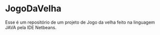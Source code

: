 # JogoDaVelha
 Esse é um repositório de um projeto de Jogo da velha feito na linguagem JAVA pela IDE Netbeans.
